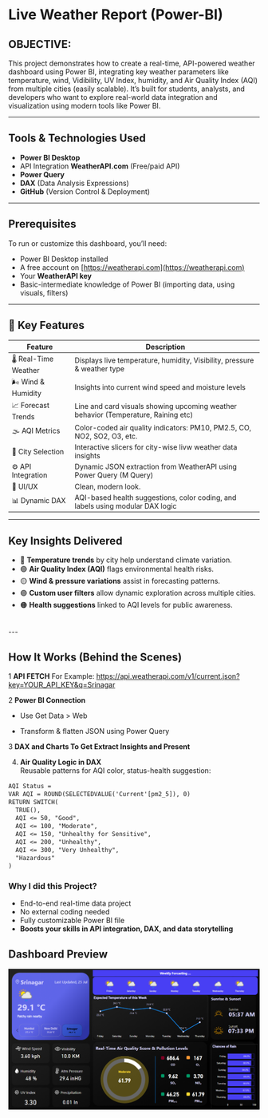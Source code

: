 # Live Weather Report (Power-BI)
## OBJECTIVE:

This project demonstrates how to create a real-time, API-powered weather dashboard using Power BI, integrating key weather parameters like temperature, wind, Vidibility, UV Index, humidity, and Air Quality Index (AQI) from multiple cities (easily scalable). It’s built for students, analysts, and developers who want to explore real-world data integration and visualization using modern tools like Power BI.

---

## Tools & Technologies Used

- **Power BI Desktop**
- API Integration **WeatherAPI.com** (Free/paid API)
- **Power Query**
- **DAX** (Data Analysis Expressions)
- **GitHub** (Version Control & Deployment)

---

## Prerequisites

To run or customize this dashboard, you’ll need:
-  Power BI Desktop installed
-  A free account on [https://weatherapi.com](https://weatherapi.com)
-  Your **WeatherAPI key**
-  Basic-intermediate knowledge of Power BI (importing data, using visuals, filters)

---

## 🚀 Key Features

| Feature | Description |
|--------|-------------|
| 🌡️ Real-Time Weather | Displays live temperature, humidity, Visibility, pressure & weather type |
| 🌬️ Wind & Humidity | Insights into current wind speed and moisture levels |
| 📈 Forecast Trends | Line and card visuals showing upcoming weather behavior (Temperature, Raining etc) |
| 🌫️ AQI Metrics | Color-coded air quality indicators: PM10, PM2.5, CO, NO2, SO2, O3, etc. |
| 📍 City Selection | Interactive slicers for city-wise livw weather data insights |
| ⚙️ API Integration | Dynamic JSON extraction from WeatherAPI using Power Query (M Query) |
| 🎨 UI/UX | Clean, modern look. |
| 📊 Dynamic DAX | AQI-based health suggestions, color coding, and labels using modular DAX logic |

---

## Key Insights Delivered

- 🔵 **Temperature trends** by city help understand climate variation.
- 🟢 **Air Quality Index (AQI)** flags environmental health risks.
- 🟡 **Wind & pressure variations** assist in forecasting patterns.
- 🟣 **Custom user filters** allow dynamic exploration across multiple cities.
- 🟠 **Health suggestions** linked to AQI levels for public awareness.
<br>
---

## How It Works (Behind the Scenes)

1 **API FETCH**
  For Example:
https://api.weatherapi.com/v1/current.json?key=YOUR_API_KEY&q=Srinagar

2 **Power BI Connection**
- Use Get Data > Web

- Transform & flatten JSON using Power Query

3 **DAX and Charts To Get Extract Insights and Present**

4. **Air Quality Logic in DAX**  
Reusable patterns for AQI color, status-health suggestion:

```
AQI Status =
VAR AQI = ROUND(SELECTEDVALUE('Current'[pm2_5]), 0)
RETURN SWITCH(
  TRUE(),
  AQI <= 50, "Good",
  AQI <= 100, "Moderate",
  AQI <= 150, "Unhealthy for Sensitive",
  AQI <= 200, "Unhealthy",
  AQI <= 300, "Very Unhealthy",
  "Hazardous"
)
```

### **Why I did this Project?**
- End-to-end real-time data project
- No external coding needed
- Fully customizable Power BI file
- **Boosts your skills in API integration, DAX, and data storytelling**

## **Dashboard Preview**

![Weather Dashboard Preview](./Dashboard_Preview.png)
